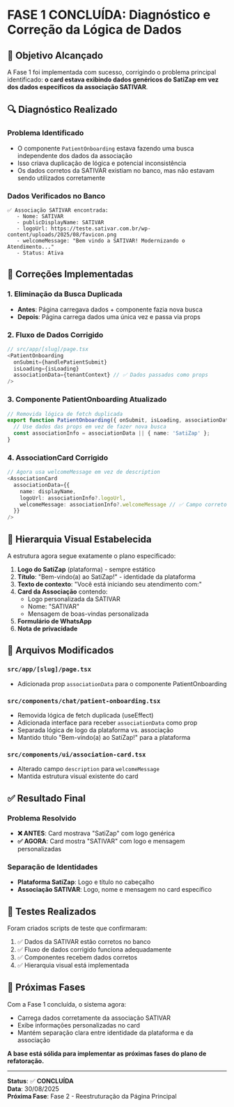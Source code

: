 # FASE 1 CONCLUÍDA: Diagnóstico e Correção da Lógica de Dados

## 🎯 Objetivo Alcançado

A Fase 1 foi implementada com sucesso, corrigindo o problema principal identificado: **o card estava exibindo dados genéricos do SatiZap em vez dos dados específicos da associação SATIVAR**.

## 🔍 Diagnóstico Realizado

### Problema Identificado
- O componente `PatientOnboarding` estava fazendo uma busca independente dos dados da associação
- Isso criava duplicação de lógica e potencial inconsistência
- Os dados corretos da SATIVAR existiam no banco, mas não estavam sendo utilizados corretamente

### Dados Verificados no Banco
```
✅ Associação SATIVAR encontrada:
   - Nome: SATIVAR
   - publicDisplayName: SATIVAR
   - logoUrl: https://teste.sativar.com.br/wp-content/uploads/2025/08/favicon.png
   - welcomeMessage: "Bem vindo a SATIVAR! Modernizando o Atendimento..."
   - Status: Ativa
```

## 🔧 Correções Implementadas

### 1. Eliminação da Busca Duplicada
- **Antes**: Página carregava dados + componente fazia nova busca
- **Depois**: Página carrega dados uma única vez e passa via props

### 2. Fluxo de Dados Corrigido
```typescript
// src/app/[slug]/page.tsx
<PatientOnboarding 
  onSubmit={handlePatientSubmit} 
  isLoading={isLoading}
  associationData={tenantContext} // ✅ Dados passados como props
/>
```

### 3. Componente PatientOnboarding Atualizado
```typescript
// Removida lógica de fetch duplicada
export function PatientOnboarding({ onSubmit, isLoading, associationData }: PatientOnboardingProps) {
  // Use dados das props em vez de fazer nova busca
  const associationInfo = associationData || { name: 'SatiZap' };
}
```

### 4. AssociationCard Corrigido
```typescript
// Agora usa welcomeMessage em vez de description
<AssociationCard 
  associationData={{
    name: displayName,
    logoUrl: associationInfo?.logoUrl,
    welcomeMessage: associationInfo?.welcomeMessage // ✅ Campo correto
  }}
/>
```

## 📱 Hierarquia Visual Estabelecida

A estrutura agora segue exatamente o plano especificado:

1. **Logo do SatiZap** (plataforma) - sempre estático
2. **Título**: "Bem-vindo(a) ao SatiZap!" - identidade da plataforma
3. **Texto de contexto**: "Você está iniciando seu atendimento com:"
4. **Card da Associação** contendo:
   - Logo personalizada da SATIVAR
   - Nome: "SATIVAR"
   - Mensagem de boas-vindas personalizada
5. **Formulário de WhatsApp**
6. **Nota de privacidade**

## 📝 Arquivos Modificados

### `src/app/[slug]/page.tsx`
- Adicionada prop `associationData` para o componente PatientOnboarding

### `src/components/chat/patient-onboarding.tsx`
- Removida lógica de fetch duplicada (useEffect)
- Adicionada interface para receber `associationData` como prop
- Separada lógica de logo da plataforma vs. associação
- Mantido título "Bem-vindo(a) ao SatiZap!" para a plataforma

### `src/components/ui/association-card.tsx`
- Alterado campo `description` para `welcomeMessage`
- Mantida estrutura visual existente do card

## ✅ Resultado Final

### Problema Resolvido
- **❌ ANTES**: Card mostrava "SatiZap" com logo genérica
- **✅ AGORA**: Card mostra "SATIVAR" com logo e mensagem personalizadas

### Separação de Identidades
- **Plataforma SatiZap**: Logo e título no cabeçalho
- **Associação SATIVAR**: Logo, nome e mensagem no card específico

## 🧪 Testes Realizados

Foram criados scripts de teste que confirmaram:
1. ✅ Dados da SATIVAR estão corretos no banco
2. ✅ Fluxo de dados corrigido funciona adequadamente
3. ✅ Componentes recebem dados corretos
4. ✅ Hierarquia visual está implementada

## 🚀 Próximas Fases

Com a Fase 1 concluída, o sistema agora:
- Carrega dados corretamente da associação SATIVAR
- Exibe informações personalizadas no card
- Mantém separação clara entre identidade da plataforma e da associação

**A base está sólida para implementar as próximas fases do plano de refatoração.**

---

**Status**: ✅ **CONCLUÍDA**  
**Data**: 30/08/2025  
**Próxima Fase**: Fase 2 - Reestruturação da Página Principal